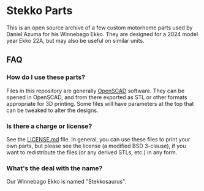 # Stekko Parts

This is an open source archive of a few custom motorhome parts used by Daniel Azuma for his Winnebago Ekko. They are designed for a 2024 model year Ekko 22A, but may also be useful on similar units.

## FAQ

### How do I use these parts?

Files in this repository are generally [OpenSCAD](https://openscad.org) software. They can be opened in OpenSCAD, and from there exported as STL or other formats appropriate for 3D printing. Some files will have parameters at the top that can be tweaked to alter the designs.

### Is there a charge or license?

See the [LICENSE.md](LICENSE.md) file. In general, you can use these files to print your own parts, but please see the license (a modified BSD 3-clause), if you want to redistribute the files (or any derived STLs, etc.) in any form.

### What's the deal with the name?

Our Winnebago Ekko is named "Stekkosaurus".
